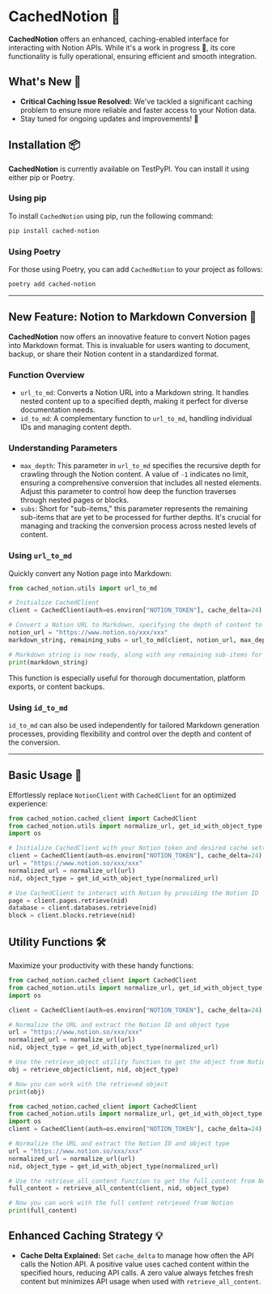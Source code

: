 # CachedNotion 🔧
**CachedNotion** offers an enhanced, caching-enabled interface for interacting with Notion APIs. While it's a work in progress 🚧, its core functionality is fully operational, ensuring efficient and smooth integration.

## What's New 🌟
- **Critical Caching Issue Resolved:** We've tackled a significant caching problem to ensure more reliable and faster access to your Notion data.
- Stay tuned for ongoing updates and improvements! 💼

## Installation 📦

**CachedNotion** is currently available on TestPyPI. You can install it using either pip or Poetry.

### Using pip

To install `CachedNotion` using pip, run the following command:

```bash
pip install cached-notion
```

### Using Poetry

For those using Poetry, you can add `CachedNotion` to your project as follows:

```bash
poetry add cached-notion
```

---

## New Feature: Notion to Markdown Conversion 📝

**CachedNotion** now offers an innovative feature to convert Notion pages into Markdown format. This is invaluable for users wanting to document, backup, or share their Notion content in a standardized format.

### Function Overview

- `url_to_md`: Converts a Notion URL into a Markdown string. It handles nested content up to a specified depth, making it perfect for diverse documentation needs.
- `id_to_md`: A complementary function to `url_to_md`, handling individual IDs and managing content depth.

### Understanding Parameters

- `max_depth`: This parameter in `url_to_md` specifies the recursive depth for crawling through the Notion content. A value of `-1` indicates no limit, ensuring a comprehensive conversion that includes all nested elements. Adjust this parameter to control how deep the function traverses through nested pages or blocks.
- `subs`: Short for "sub-items," this parameter represents the remaining sub-items that are yet to be processed for further depths. It's crucial for managing and tracking the conversion process across nested levels of content.

### Using `url_to_md`

Quickly convert any Notion page into Markdown:
```python
from cached_notion.utils import url_to_md

# Initialize CachedClient
client = CachedClient(auth=os.environ["NOTION_TOKEN"], cache_delta=24)

# Convert a Notion URL to Markdown, specifying the depth of content to include
notion_url = "https://www.notion.so/xxx/xxx"
markdown_string, remaining_subs = url_to_md(client, notion_url, max_depth=-1)

# Markdown string is now ready, along with any remaining sub-items for further processing
print(markdown_string)
```

This function is especially useful for thorough documentation, platform exports, or content backups.

### Using `id_to_md`

`id_to_md` can also be used independently for tailored Markdown generation processes, providing flexibility and control over the depth and content of the conversion.

---
## Basic Usage 📖
Effortlessly replace `NotionClient` with `CachedClient` for an optimized experience:
```python
from cached_notion.cached_client import CachedClient
from cached_notion.utils import normalize_url, get_id_with_object_type
import os

# Initialize CachedClient with your Notion token and desired cache settings
client = CachedClient(auth=os.environ["NOTION_TOKEN"], cache_delta=24)
url = "https://www.notion.so/xxx/xxx"
normalized_url = normalize_url(url)
nid, object_type = get_id_with_object_type(normalized_url)

# Use CachedClient to interact with Notion by providing the Notion ID
page = client.pages.retrieve(nid)
database = client.databases.retrieve(nid)
block = client.blocks.retrieve(nid)
```

## Utility Functions 🛠️
Maximize your productivity with these handy functions:
```python
from cached_notion.cached_client import CachedClient
from cached_notion.utils import normalize_url, get_id_with_object_type, retrieve_object
import os

client = CachedClient(auth=os.environ["NOTION_TOKEN"], cache_delta=24)

# Normalize the URL and extract the Notion ID and object type
url = "https://www.notion.so/xxx/xxx"
normalized_url = normalize_url(url)
nid, object_type = get_id_with_object_type(normalized_url)

# Use the retrieve_object utility function to get the object from Notion
obj = retrieve_object(client, nid, object_type)

# Now you can work with the retrieved object
print(obj)
```

```python
from cached_notion.cached_client import CachedClient
from cached_notion.utils import normalize_url, get_id_with_object_type, retrieve_all_content
import os
client = CachedClient(auth=os.environ["NOTION_TOKEN"], cache_delta=24)

# Normalize the URL and extract the Notion ID and object type
url = "https://www.notion.so/xxx/xxx"
normalized_url = normalize_url(url)
nid, object_type = get_id_with_object_type(normalized_url)

# Use the retrieve_all_content function to get the full content from Notion
full_content = retrieve_all_content(client, nid, object_type)

# Now you can work with the full content retrieved from Notion
print(full_content)
```

## Enhanced Caching Strategy 💡
- **Cache Delta Explained:** Set `cache_delta` to manage how often the API calls the Notion API. A positive value uses cached content within the specified hours, reducing API calls. A zero value always fetches fresh content but minimizes API usage when used with `retrieve_all_content`.
